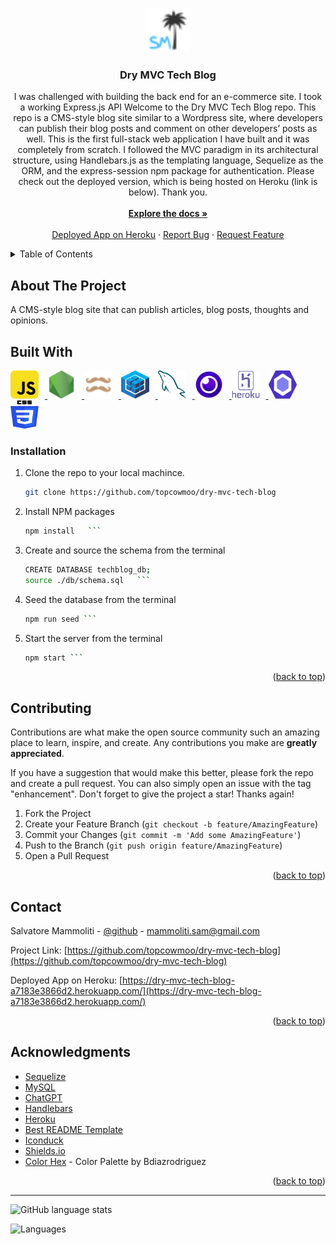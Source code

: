 <a name="readme-top"></a>

<br />
<div align="center">
  <a href="https://github.com/topcowmoo/dry-mvc-tech-blog">
    <img src="./public/images/SMfavicon-32x32.png" alt="Logo" width="70" height="70">
  </a>

<h3 align="center">Dry MVC Tech Blog</h3>

  <p align="center">
   I was challenged with building the back end for an e-commerce site. I took a working Express.js API Welcome to the Dry MVC Tech Blog repo. This repo is a CMS-style blog site similar to a Wordpress site, where developers can publish their blog posts and comment on other developers’ posts as well. This is the first full-stack web application I have built and it was completely from scratch. I followed the MVC paradigm in its architectural structure, using Handlebars.js as the templating language, Sequelize as the ORM, and the express-session npm package for authentication. Please check out the deployed version, which is being hosted on Heroku (link is below). Thank you.

  <br />
  <br />
    <a href="https://github.com/topcowmoo/dry-mvc-tech-blog"><strong>Explore the docs »</strong></a>
    <br />
    <br />
    <a href="https://dry-mvc-tech-blog-a7183e3866d2.herokuapp.com/">Deployed App on Heroku</a>
    ·
    <a href="https://github.com/topcowmoo/dry-mvc-tech-blog/issues">Report Bug</a>
    ·
    <a href="https://github.com/topcowmoo/dry-mvc-tech-blog/issues">Request Feature</a>

  </p>
</div>

<!-- TABLE OF CONTENTS -->

<details>
  <summary>Table of Contents</summary>
  <ol>
    <li>
      <a href="#about-the-project">About The Project</a>
      <ul>
        <li><a href="#built-with">Built With</a></li>
      </ul>
    </li>
        <li><a href="#installation">Installation</a></li>
      </ul>
    </li>
    <li><a href="#contributing">Contributing</a></li>
    <li><a href="#contact">Contact</a></li>
    <li><a href="#acknowledgments">Acknowledgments</a></li>
  </ol>
</details>

<!-- ABOUT THE PROJECT -->

## About The Project

A CMS-style blog site that can publish articles, blog posts, thoughts and opinions.

<!-- Creating and sourcing schema in database:

![image](https://github.com/topcowmoo/windy-e-commerce-site/assets/149528212/abe0121d-89d5-4a8e-b145-9864c3b958cf)

Seeding the database:

![image](https://github.com/topcowmoo/windy-e-commerce-site/assets/149528212/cd88f48e-be69-42a3-ac93-c43c4ed5d858)

Server is started:

![image](https://github.com/topcowmoo/windy-e-commerce-site/assets/149528212/ce132cfb-6929-461f-bc2c-3188979e83d9)

Example of a GET request of one Product in Insomnia:

![image](https://github.com/topcowmoo/windy-e-commerce-site/assets/149528212/a9bf0575-9c40-4c40-9723-3116d62a9e06)

Example of a PUT request to update a Category in Insomnia:

![image](https://github.com/topcowmoo/windy-e-commerce-site/assets/149528212/b9c9542b-31ee-42b6-b8a1-3b32c83af094)

Example of a DELETE request to delete a Tag by Id in Insomnia:

![image](https://github.com/topcowmoo/windy-e-commerce-site/assets/149528212/f3fdd26d-914e-4bf5-9de7-7dbed13df622)

Example of a POST request to create a new Tag in Insomnia:

![image](https://github.com/topcowmoo/windy-e-commerce-site/assets/149528212/c2e26d6d-9cbf-429b-9edb-3c0684260906) -->

<!-- BUILT WITH -->

## Built With

<a href="HTML-url">
  <span style="margin-right: 10px;"><img src="./public/images/javascript.png" alt="Alt text" width="45" height="45"></span>
  <span style="margin-right: 10px;"><img src="./public/images/nodejs.png" alt="Alt text" width="45" height="45"></span>
  <span style="margin-right: 10px;"><img src="./public/images/handlebars2.png" alt="Alt text" width="45" height="45"></span>
  <span style="margin-right: 10px;"><img src="./public/images/sequelize.png" alt="Alt text" width="45" height="45"></span>
  <span style="margin-right: 10px;"><img src="./public/images/mysql.png" alt="Alt text" width="45" height="45"></span>
  <span style="margin-right: 10px;"><img src="./public/images/apps-insomnia.png" alt="Alt text" width="45" height="45"></span>
  <span style="margin-right: 10px;"><img src="./public/images/heroku-original-wordmark.png" alt="Alt text" width="45" height="45"></span>
  <span style="margin-right: 10px;"><img src="./public/images/eslint.png" alt="Alt text" width="45" height="45"></span>
  <span><img src="./public/images/css-3.png" alt="Alt text" width="45" height="45"></span>
</a>


<!-- INSTALLATION -->

### Installation

1. Clone the repo to your local machince.
   ```sh
   git clone https://github.com/topcowmoo/dry-mvc-tech-blog
   ```
2. Install NPM packages
   ````sh
   npm install   ```
   ````
3. Create and source the schema from the terminal
   ````sh
   CREATE DATABASE techblog_db;
   source ./db/schema.sql   ```
   ````
4. Seed the database from the terminal
   ````sh
   npm run seed ```
   ````
5. Start the server from the terminal
   ````sh
   npm start ```
   ````

<p align="right">(<a href="#readme-top">back to top</a>)</p>

<!-- CONTRIBUTING -->

## Contributing

Contributions are what make the open source community such an amazing place to learn, inspire, and create. Any contributions you make are **greatly appreciated**.

If you have a suggestion that would make this better, please fork the repo and create a pull request. You can also simply open an issue with the tag "enhancement".
Don't forget to give the project a star! Thanks again!

1. Fork the Project
2. Create your Feature Branch (`git checkout -b feature/AmazingFeature`)
3. Commit your Changes (`git commit -m 'Add some AmazingFeature'`)
4. Push to the Branch (`git push origin feature/AmazingFeature`)
5. Open a Pull Request

<p align="right">(<a href="#readme-top">back to top</a>)</p>

<!-- CONTACT -->

## Contact

Salvatore Mammoliti - [@github](https://github.com/topcowmoo) - mammoliti.sam@gmail.com

Project Link: [https://github.com/topcowmoo/dry-mvc-tech-blog](https://github.com/topcowmoo/dry-mvc-tech-blog)

Deployed App on Heroku: [https://dry-mvc-tech-blog-a7183e3866d2.herokuapp.com/](https://dry-mvc-tech-blog-a7183e3866d2.herokuapp.com/)

<p align="right">(<a href="#readme-top">back to top</a>)</p>

<!-- ACKNOWLEDGMENTS -->

## Acknowledgments

- [Sequelize](https://sequelize.org/)
- [MySQL](https://www.mysql.com/)
- [ChatGPT](https://chat.openai.com/)
- [Handlebars](https://handlebarsjs.com/)
- [Heroku](https://devcenter.heroku.com/)
- [Best README Template](https://github.com/othneildrew/Best-README-Template)
- [Iconduck](https://iconduck.com/)
- [Shields.io](https://shields.io/)
- [Color Hex](https://www.color-hex.com/color-palette/74932) - Color Palette by Bdiazrodriguez

<p align="right">(<a href="#readme-top">back to top</a>)</p>

---

![GitHub language stats](https://img.shields.io/github/languages/top/topcowmoo/dry-mvc-tech-blog)

![Languages](https://img.shields.io/github/languages/count/topcowmoo/dry-mvc-tech-blog)

